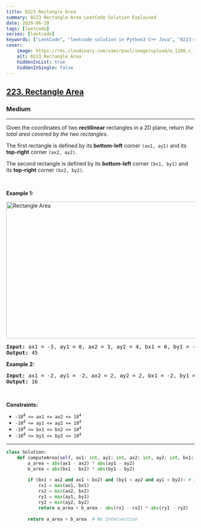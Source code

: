 ```yaml
---
title: 0223 Rectangle Area
summary: 0223 Rectangle Area LeetCode Solution Explained
date: 2020-06-20
tags: [leetcode]
series: [leetcode]
keywords: ["LeetCode", "leetcode solution in Python3 C++ Java", "0223-rectangle-area LeetCode Solution Explained"]
cover:
    image: https://res.cloudinary.com/samirpaul/image/upload/w_1100,c_fit,co_rgb:FFFFFF,l_text:Arial_75_bold:0223 Rectangle Area - Solution Explained/problem-solving.webp
    alt: 0223 Rectangle Area
    hiddenInList: true
    hiddenInSingle: false
---
```



<h2><a href="https://leetcode.com/problems/rectangle-area/">223. Rectangle Area</a></h2><h3>Medium</h3><hr><div><p>Given the coordinates of two <strong>rectilinear</strong> rectangles in a 2D plane, return <em>the total area covered by the two rectangles</em>.</p>

<p>The first rectangle is defined by its <strong>bottom-left</strong> corner <code>(ax1, ay1)</code> and its <strong>top-right</strong> corner <code>(ax2, ay2)</code>.</p>

<p>The second rectangle is defined by its <strong>bottom-left</strong> corner <code>(bx1, by1)</code> and its <strong>top-right</strong> corner <code>(bx2, by2)</code>.</p>

<p>&nbsp;</p>
<p><strong class="example">Example 1:</strong></p>
<img alt="Rectangle Area" src="https://assets.leetcode.com/uploads/2021/05/08/rectangle-plane.png" style="width: 700px; height: 365px;">
<pre><strong>Input:</strong> ax1 = -3, ay1 = 0, ax2 = 3, ay2 = 4, bx1 = 0, by1 = -1, bx2 = 9, by2 = 2
<strong>Output:</strong> 45
</pre>

<p><strong class="example">Example 2:</strong></p>

<pre><strong>Input:</strong> ax1 = -2, ay1 = -2, ax2 = 2, ay2 = 2, bx1 = -2, by1 = -2, bx2 = 2, by2 = 2
<strong>Output:</strong> 16
</pre>

<p>&nbsp;</p>
<p><strong>Constraints:</strong></p>

<ul>
	<li><code>-10<sup>4</sup> &lt;= ax1 &lt;= ax2 &lt;= 10<sup>4</sup></code></li>
	<li><code>-10<sup>4</sup> &lt;= ay1 &lt;= ay2 &lt;= 10<sup>4</sup></code></li>
	<li><code>-10<sup>4</sup> &lt;= bx1 &lt;= bx2 &lt;= 10<sup>4</sup></code></li>
	<li><code>-10<sup>4</sup> &lt;= by1 &lt;= by2 &lt;= 10<sup>4</sup></code></li>
</ul>
</div>

---




```python
class Solution:
    def computeArea(self, ax1: int, ay1: int, ax2: int, ay2: int, bx1: int, by1: int, bx2: int, by2: int) -> int:
        a_area = abs(ax1 - ax2) * abs(ay1 - ay2)
        b_area = abs(bx1 - bx2) * abs(by1 - by2)
        
        if (bx1 < ax2 and ax1 < bx2) and (by1 < ay2 and ay1 < by2): # Intersection
            rx1 = max(ax1, bx1)
            rx2 = min(ax2, bx2)
            ry1 = max(ay1, by1)
            ry2 = min(ay2, by2)
            return a_area + b_area - abs(rx1 - rx2) * abs(ry1 - ry2)
        
        return a_area + b_area  # No Intersection
            
        
```
